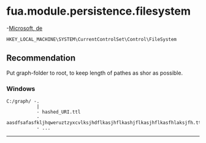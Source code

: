 # fua.module.persistence.filesystem

-[Microsoft, de](https://www.windows-faq.de/2016/11/06/windows-10-ordnernamen-und-dateinamen-groesser-260-zeichen/)

```
HKEY_LOCAL_MACHINE\SYSTEM\CurrentControlSet\Control\FileSystem
```

## Recommendation

Put graph-folder to root, to keep length of pathes as shor as possible.

### Windows

```
C:/graph/ -.
           |
           - hashed_URI.ttl
           - aasdfsafasfkljhqweruztzyxcvlksjhdflkasjhflkashjflkasjhflkasfhlaksjfh.ttl
           - ...
```
 

---